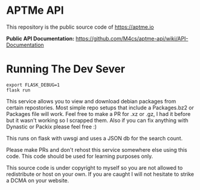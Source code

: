 # APTMe API

This repository is the public source code of https://aptme.io

**Public API Documentation:** https://github.com/M4cs/aptme-api/wiki/API-Documentation

# Running The Dev Sever

```
export FLASK_DEBUG=1
flask run
```

This service allows you to view and download debian packages from certain repostories. Most simple repo setups that include a Packages.bz2 or Packages file will work. Feel free to make a PR for .xz or .gz, I had it before but it wasn't working so I scrapped them. Also if you can fix anything with Dynastic or Packix please feel free :)

This runs on flask with uwsgi and uses a JSON db for the search count. 

Please make PRs and don't rehost this service somewhere else using this code. This code should be used for learning purposes only.

This source code is under copyright to myself so you are not allowed to redistribute or host on your own. If you are caught I will not hesitate to strike a DCMA on your website.
